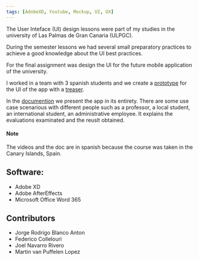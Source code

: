 ```yaml
---
tags: [AdobeXD, Youtube, Mockup, UI, UX]
---
```


The User Inteface (UI) design lessons were part of my studies in the university of Las Palmas de Gran Canaria (ULPGC).

During the semester lessons we had several small preparatory practices to achieve a good knowledge about the UI best practices.

For the final assignment was design the UI for the future mobile application of the university.

I worked in a team with 3 spanish students and we create a <a href="https://youtu.be/oFMNQ0rdJNg" target="_blank">prototype</a> for the UI of the app with a <a href="https://youtu.be/l7MbmNka6PQf" target="_blank">treaser</a>.

In the [documention](https://github.com/fd-col/fd-col.github.io/blob/main/assets/Memoria_trabajo_de_curso.pdf) we present the app in its entirety. There are some use case scenarious with different people such as a professor, a local student, an international student, an administrative employee. It explains the evaluations examinated and the reuslt obtained.

#### Note
The videos and the doc are in spanish because the course was taken in the Canary Islands, Spain.

## Software:
- Adobe XD
- Adobe AfterEffects
- Microsoft Office Word 365

## Contributors
- Jorge Rodrigo Blanco Anton
- Federico Collelouri
- Joel Navarro Rivero
- Martin van Puffelen Lopez

